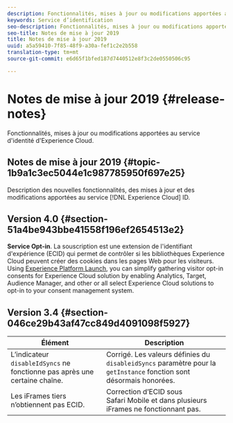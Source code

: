 ```yaml
---
description: Fonctionnalités, mises à jour ou modifications apportées au service d'identité d'Experience Cloud.
keywords: Service d’identification
seo-description: Fonctionnalités, mises à jour ou modifications apportées au service d'identité d'Experience Cloud.
seo-title: Notes de mise à jour 2019
title: Notes de mise à jour 2019
uuid: a5a59410-7f85-48f9-a30a-fef1c2e2b558
translation-type: tm+mt
source-git-commit: e6d65f1bfed187d7440512e8f3c2de0550506c95

---
```



# Notes de mise à jour 2019 {#release-notes}

Fonctionnalités, mises à jour ou modifications apportées au service d'identité d'Experience Cloud.

## Notes de mise à jour 2019 {#topic-1b9a1c3ec5044e1c987785950f697e25}

Description des nouvelles fonctionnalités, des mises à jour et des modifications apportées au service [!DNL Experience Cloud] ID.

## Version 4.0 {#section-51a4be943bbe41558f196ef2654513e2}

**Service Opt-in**. La souscription est une extension de l'identifiant d'expérience (ECID) qui permet de contrôler si les bibliothèques Experience Cloud peuvent créer des cookies dans les pages Web pour les visiteurs. Using [Experience Platform Launch](https://docs.adobelaunch.com/), you can simplify gathering visitor opt-in consents for Experience Cloud solution by enabling Analytics, Target, Audience Manager, and other or all select Experience Cloud solutions to opt-in to your consent management system.

## Version 3.4 {#section-046ce29b43af47cc849d4091098f5927}

| Élément | Description |
|---|---|
| L’indicateur `disableIdSyncs` ne fonctionne pas après une certaine chaîne. | Corrigé. Les valeurs définies du `disableidSyncs` paramètre pour la `getInstance` fonction sont désormais honorées. |
| Les iFrames tiers n’obtiennent pas ECID. | Correction d’ECID sous Safari Mobile et dans plusieurs iFrames ne fonctionnant pas. |

